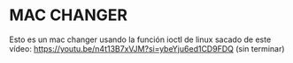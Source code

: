 # MAC CHANGER
Esto es un mac changer usando la función ioctl de linux sacado de este vídeo: https://youtu.be/n4t13B7xVJM?si=ybeYju6ed1CD9FDQ
(sin terminar)
